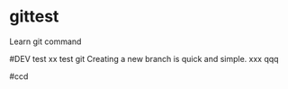 # gittest
Learn git command

#DEV test xx
test git
Creating a new branch is quick and simple.
xxx
qqq

#ccd
